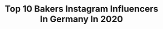---
title: Top 10 Bakers Instagram Influencers In Germany In 2020
description: >-
  Find top bakers Instagram influencers in Germany in 2020. Most popular hashtags: #bakersgonnabake #thebakefeed #bakersofinstagram #backenistliebe.
platform: Instagram
hits: 537
text_top: See the most popular Instagram profiles on inBeat.
text_bottom: Our platform holds 537 Instagram influencers like this in Germany for you to collaborate.
profiles:
  - username: "john_whaite"
    fullname: >-
      John Whaite
    bio: >-
      📚 Cookery writer and baker. 🏆 #gbbo #gbbs winner 2012. 📺 @packedlunchc4 🏫 cookery school: @johnwhaiteskitchen 🏳️‍🌈
    location: "Germany"
    followers: 87398
    engagement: 251
    commentsToLikes: 0.027703
    id: ck6ttzuuvdi8i0j71tf290vbw
    verified: true
    hashtags: "#bakersofinstagram, #bakersgonnabake, #pastry, #homebaker"
  - username: "katjas_tortenfabrik"
    fullname: >-
      
    bio: >-
      Hobby baker Mom of 2 Fragen gern per pn
    location: "Germany"
    followers: 2685
    engagement: 1136
    commentsToLikes: 0.082362
    id: ck6tt9vjt9fjh0j71j6dhc6wa
    verified: false
    hashtags: "#stripedcake, #faultlinecake, #cupcakesofinstagram, #foodblogliebebacken"
  - username: "cloedis_sweet_corner"
    fullname: >-
      Claudia
    bio: >-
      Weekendbaker and hobby-photographer from Niedersachsen / Germany 🍦🍰🍨📸📷
    location: "Germany"
    followers: 4044
    engagement: 2405
    commentsToLikes: 0.191051
    id: ck55mjmn844420i1194i1932l
    verified: false
    hashtags: "#myfoodpics, #bakersgonnabake, #bakingfromscratch, #cakestagram"
  - username: "homenherbs"
    fullname: >-
      Home and Herbs
    bio: >-
      Stefanie Stephan | Content Creator | #foodphotography | #foodstylist | #diy | #interior | #recipes | 3fach-Mama 📍Schwäbisch Gmünd/Baden Württemberg
    location: "Germany"
    followers: 7531
    engagement: 876
    commentsToLikes: 0.129415
    id: ck13550yvzqpb0i19pwgs9vyu
    verified: false
    hashtags: "#ilovebaking, #herbstliebe, #foodforfoodies, #einfacherezepte"
  - username: "kitchenversity"
    fullname: >-
      •Nadine•
    bio: >-
      Willkommen- viel Spaß beim Stöbern🔎 👩🏼‍🍳based in Austria🇦🇹 🌺Passion|Kochen und Backen🥨 🍓Quer durch die Geschmackswelt🌶 🌱Rezepte mit|ohne Thermomix®️
    location: "Germany"
    followers: 11057
    engagement: 767
    commentsToLikes: 0.101767
    id: ck8tacm53r81x0j78j6dvnbrr
    verified: false
    hashtags: "#backenistliebe, #yummyyummy, #yummilicious, #dinnerideas"
  - username: "zuckerzimtundliebe"
    fullname: >-
      Zuckerzimtundliebe
    bio: >-
      Virginia Horstmann / cookbook author, blogger and culinary traveller 📍Bremen/Germany. #zuckerzimtundliebe 🍰 Alle Rezepte und Impressum auf:
    location: "Germany"
    followers: 119436
    engagement: 327
    commentsToLikes: 0.040683
    id: ck134cgm1vrpr0i19stvzztwd
    verified: false
    hashtags: "#imsomartha, #wsbakeclub, #altesland, #eatcaptureshare"
  - username: "frau_gold"
    fullname: >-
      Frau Gold
    bio: >-
      Was man macht, soll man schön machen. Shop und Blog:
    location: "Germany"
    followers: 16902
    engagement: 533
    commentsToLikes: 0.075967
    id: ck6ugo8hb46470j717imr81a8
    verified: false
    hashtags: "#ihavethisthingwithcolours, #supportsmallbusiness, #imakerainbows, #bakersgonnabake"
  - username: "nicestthingscom"
    fullname: >-
      Vera Wohlleben | Nicest Things
    bio: >-
      36, Neustadt an der Weinstraße. Bloggerin, Fotografin, Stylistin für Food & Stills. Kreative Rezepte & Food Fotografie 🍒📷 Blogposts & Infos: ⠀ ⠀ ⠀ ⠀
    location: "Germany"
    followers: 32854
    engagement: 289
    commentsToLikes: 0.062135
    id: ck0vv9ct7o4ji0i19agn6md17
    verified: false
    hashtags: "#backrezepte, #diamantzucker, #sweettooth, #foodblogeats"
  - username: "klaraslife"
    fullname: >-
      Klaraslife Foodblog
    bio: >-
      Kathrin Salzwedel & Ramin Madani Fotografie & Food Styling Vegetarische Rezepte 🍂 Süddeutschland E-Mail: Klaraslife@gmx.de Blog/Rezepte
    location: "Germany"
    followers: 125101
    engagement: 162
    commentsToLikes: 0.052910
    id: ck0u9mhdea4bt0i196xercs1f
    verified: false
    hashtags: "#thebakefeed, #brownies, #foodlover, #food"
  - username: "mariaplusvier"
    fullname: >-
      Maria
    bio: >-
      Mom of 3 boys 💙💙💙 Austria 🇦🇹 familylife ⭐️️ DIY ⭐️ #mariaplusvierbäckt #mariaplusvierplottet #mariaplusviermachtparty #mariaplusvieraufreisen
    location: "Germany"
    followers: 31337
    engagement: 546
    commentsToLikes: 0.023697
    id: ck6twqvp3tkux0j715oks63cc
    verified: false
    hashtags: "#werbungwegenmarkierung, #ilovebaking, #instabake, #instabaker"
---